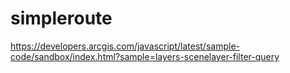 # simpleroute

https://developers.arcgis.com/javascript/latest/sample-code/sandbox/index.html?sample=layers-scenelayer-filter-query
